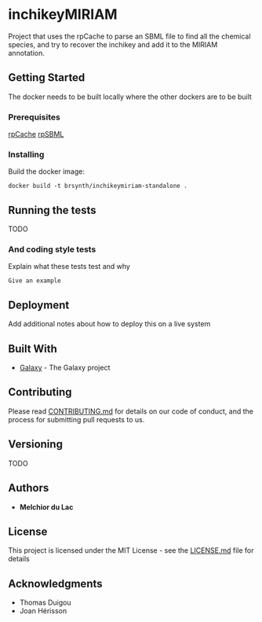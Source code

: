 # inchikeyMIRIAM

Project that uses the rpCache to parse an SBML file to find all the chemical species, and try to recover the inchikey and add it to the MIRIAM annotation.

## Getting Started

The docker needs to be built locally where the other dockers are to be built 

### Prerequisites

[rpCache](https://github.com/Galaxy-SynBioCAD/rpCache)
[rpSBML](https://github.com/Galaxy-SynBioCAD/rpBase)

### Installing

Build the docker image:

```
docker build -t brsynth/inchikeymiriam-standalone .
```

## Running the tests

TODO

### And coding style tests

Explain what these tests test and why

```
Give an example
```

## Deployment

Add additional notes about how to deploy this on a live system

## Built With

* [Galaxy](https://galaxyproject.org) - The Galaxy project

## Contributing

Please read [CONTRIBUTING.md](https://gist.github.com/PurpleBooth/b24679402957c63ec426) for details on our code of conduct, and the process for submitting pull requests to us.

## Versioning

TODO

## Authors

* **Melchior du Lac** 

## License

This project is licensed under the MIT License - see the [LICENSE.md](LICENSE.md) file for details

## Acknowledgments

* Thomas Duigou
* Joan Hérisson
